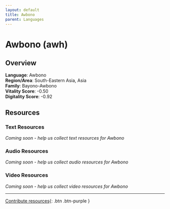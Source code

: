 ```yaml
---
layout: default
title: Awbono
parent: Languages
---
```


# Awbono (awh)

## Overview

**Language**: Awbono  
**Region/Area**: South-Eastern Asia, Asia  
**Family**: Bayono-Awbono  
**Vitality Score**: -0.50  
**Digitality Score**: -0.92  

## Resources

### Text Resources
*Coming soon - help us collect text resources for Awbono*

### Audio Resources
*Coming soon - help us collect audio resources for Awbono*

### Video Resources
*Coming soon - help us collect video resources for Awbono*

---

[Contribute resources](https://fairtrain.github.io/){: .btn .btn-purple }
